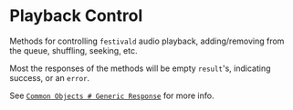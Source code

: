 # Playback Control
Methods for controlling `festivald` audio playback, adding/removing from the queue, shuffling, seeking, etc.

Most the responses of the methods will be empty `result`'s, indicating success, or an `error`.

See [`Common Objects # Generic Response`](../../common-objects/common-objects.md#generic-response) for more info.
